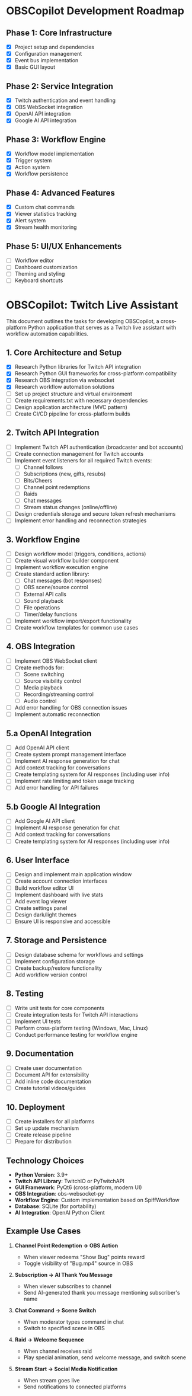 # OBSCopilot Development Roadmap

## Phase 1: Core Infrastructure
- [x] Project setup and dependencies
- [x] Configuration management
- [x] Event bus implementation
- [x] Basic GUI layout

## Phase 2: Service Integration
- [x] Twitch authentication and event handling
- [x] OBS WebSocket integration
- [x] OpenAI API integration
- [x] Google AI API integration

## Phase 3: Workflow Engine
- [x] Workflow model implementation
- [x] Trigger system
- [x] Action system
- [x] Workflow persistence

## Phase 4: Advanced Features
- [x] Custom chat commands
- [x] Viewer statistics tracking
- [x] Alert system
- [x] Stream health monitoring

## Phase 5: UI/UX Enhancements
- [ ] Workflow editor
- [ ] Dashboard customization
- [ ] Theming and styling
- [ ] Keyboard shortcuts

# OBSCopilot: Twitch Live Assistant

This document outlines the tasks for developing OBSCopilot, a cross-platform Python application that serves as a Twitch live assistant with workflow automation capabilities.

## 1. Core Architecture and Setup

- [x] Research Python libraries for Twitch API integration
- [x] Research Python GUI frameworks for cross-platform compatibility
- [x] Research OBS integration via websocket
- [x] Research workflow automation solutions
- [ ] Set up project structure and virtual environment
- [ ] Create requirements.txt with necessary dependencies
- [ ] Design application architecture (MVC pattern)
- [ ] Create CI/CD pipeline for cross-platform builds

## 2. Twitch API Integration

- [ ] Implement Twitch API authentication (broadcaster and bot accounts)
- [ ] Create connection management for Twitch accounts
- [ ] Implement event listeners for all required Twitch events:
  - [ ] Channel follows
  - [ ] Subscriptions (new, gifts, resubs)
  - [ ] Bits/Cheers
  - [ ] Channel point redemptions
  - [ ] Raids
  - [ ] Chat messages
  - [ ] Stream status changes (online/offline)
- [ ] Design credentials storage and secure token refresh mechanisms
- [ ] Implement error handling and reconnection strategies

## 3. Workflow Engine

- [ ] Design workflow model (triggers, conditions, actions)
- [ ] Create visual workflow builder component
- [ ] Implement workflow execution engine
- [ ] Create standard action library:
  - [ ] Chat messages (bot responses)
  - [ ] OBS scene/source control
  - [ ] External API calls
  - [ ] Sound playback
  - [ ] File operations
  - [ ] Timer/delay functions
- [ ] Implement workflow import/export functionality
- [ ] Create workflow templates for common use cases

## 4. OBS Integration

- [ ] Implement OBS WebSocket client
- [ ] Create methods for:
  - [ ] Scene switching
  - [ ] Source visibility control
  - [ ] Media playback
  - [ ] Recording/streaming control
  - [ ] Audio control
- [ ] Add error handling for OBS connection issues
- [ ] Implement automatic reconnection

## 5.a OpenAI Integration

- [ ] Add OpenAI API client
- [ ] Create system prompt management interface
- [ ] Implement AI response generation for chat
- [ ] Add context tracking for conversations
- [ ] Create templating system for AI responses (including user info)
- [ ] Implement rate limiting and token usage tracking
- [ ] Add error handling for API failures

## 5.b Google AI Integration

- [ ] Add Google AI API client
- [ ] Implement AI response generation for chat
- [ ] Add context tracking for conversations
- [ ] Create templating system for AI responses (including user info) 

## 6. User Interface

- [ ] Design and implement main application window
- [ ] Create account connection interfaces
- [ ] Build workflow editor UI
- [ ] Implement dashboard with live stats
- [ ] Add event log viewer
- [ ] Create settings panel
- [ ] Design dark/light themes
- [ ] Ensure UI is responsive and accessible

## 7. Storage and Persistence

- [ ] Design database schema for workflows and settings
- [ ] Implement configuration storage
- [ ] Create backup/restore functionality
- [ ] Add workflow version control

## 8. Testing

- [ ] Write unit tests for core components
- [ ] Create integration tests for Twitch API interactions
- [ ] Implement UI tests
- [ ] Perform cross-platform testing (Windows, Mac, Linux)
- [ ] Conduct performance testing for workflow engine

## 9. Documentation

- [ ] Create user documentation
- [ ] Document API for extensibility
- [ ] Add inline code documentation
- [ ] Create tutorial videos/guides

## 10. Deployment

- [ ] Create installers for all platforms
- [ ] Set up update mechanism
- [ ] Create release pipeline
- [ ] Prepare for distribution

## Technology Choices

- **Python Version**: 3.9+
- **Twitch API Library**: TwitchIO or PyTwitchAPI
- **GUI Framework**: PyQt6 (cross-platform, modern UI)
- **OBS Integration**: obs-websocket-py 
- **Workflow Engine**: Custom implementation based on SpiffWorkflow
- **Database**: SQLite (for portability)
- **AI Integration**: OpenAI Python Client

## Example Use Cases

1. **Channel Point Redemption → OBS Action**
   - When viewer redeems "Show Bug" points reward
   - Toggle visibility of "Bug.mp4" source in OBS

2. **Subscription → AI Thank You Message**
   - When viewer subscribes to channel
   - Send AI-generated thank you message mentioning subscriber's name

3. **Chat Command → Scene Switch**
   - When moderator types command in chat
   - Switch to specified scene in OBS

4. **Raid → Welcome Sequence**
   - When channel receives raid
   - Play special animation, send welcome message, and switch scene

5. **Stream Start → Social Media Notification**
   - When stream goes live
   - Send notifications to connected platforms

